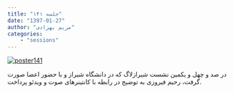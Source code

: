 ```yaml
---
title: "جلسه ۱۴۱"
date: "1397-01-27"
author: "مریم بهزادی"
categories:
    - "sessions"
---
```

[![poster141](../../img/posters/poster141.jpg)](../../img/poster141.jpg)

در صد و چهل و یکمین نشست شیرازلاگ که در دانشگاه شیراز و با حضور اعضا صورت گرفت، رحیم فیروزی به توضیح در رابطه با کانتینرهای صوت و ویدئو پرداخت. 